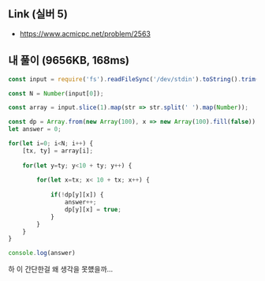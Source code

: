 ## Link (실버 5)

- https://www.acmicpc.net/problem/2563

## 내 풀이 (9656KB, 168ms)

```javascript
const input = require('fs').readFileSync('/dev/stdin').toString().trim().split('\n');

const N = Number(input[0]);

const array = input.slice(1).map(str => str.split(' ').map(Number));

const dp = Array.from(new Array(100), x => new Array(100).fill(false));
let answer = 0;

for(let i=0; i<N; i++) {
    [tx, ty] = array[i];
    
    for(let y=ty; y<10 + ty; y++) {
        
        for(let x=tx; x< 10 + tx; x++) {
            
            if(!dp[y][x]) {
                answer++;
                dp[y][x] = true;
            }
        }
    }    
}

console.log(answer)
```


하 이 간단한걸 왜 생각을 못헀을까...
